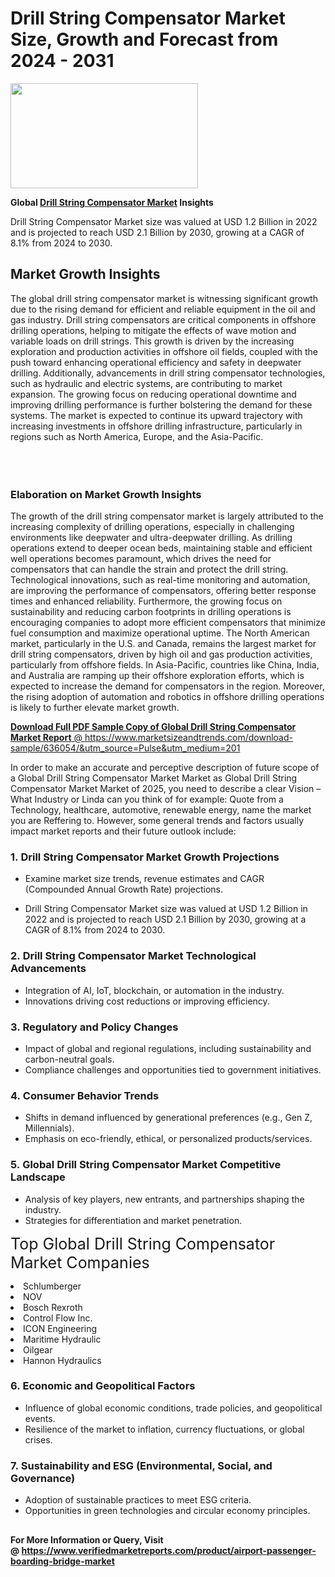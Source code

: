 <H1>Drill String Compensator Market Size, Growth and Forecast from 2024 - 2031</H1><img class="aligncenter size-medium wp-image-584254" src="https://thirdeyenews.in/wp-content/uploads/2024/09/Global-Market-Research-300x168.jpeg" alt="" width="300" height="168" /><p><strong>Global&nbsp;<a href="https://www.marketsizeandtrends.com/download-sample/636054/&amp;utm_source=Pulse&amp;utm_medium=201">Drill String Compensator Market</a> Insights</strong></p><p>Drill String Compensator Market size was valued at USD 1.2 Billion in 2022 and is projected to reach USD 2.1 Billion by 2030, growing at a CAGR of 8.1% from 2024 to 2030.</p><p><h2>Market Growth Insights</h2> <p>The global drill string compensator market is witnessing significant growth due to the rising demand for efficient and reliable equipment in the oil and gas industry. Drill string compensators are critical components in offshore drilling operations, helping to mitigate the effects of wave motion and variable loads on drill strings. This growth is driven by the increasing exploration and production activities in offshore oil fields, coupled with the push toward enhancing operational efficiency and safety in deepwater drilling. Additionally, advancements in drill string compensator technologies, such as hydraulic and electric systems, are contributing to market expansion. The growing focus on reducing operational downtime and improving drilling performance is further bolstering the demand for these systems. The market is expected to continue its upward trajectory with increasing investments in offshore drilling infrastructure, particularly in regions such as North America, Europe, and the Asia-Pacific. <br><br> <a href="sample-download-link"></a> <br><br> <h3>Elaboration on Market Growth Insights</h3> <p>The growth of the drill string compensator market is largely attributed to the increasing complexity of drilling operations, especially in challenging environments like deepwater and ultra-deepwater drilling. As drilling operations extend to deeper ocean beds, maintaining stable and efficient well operations becomes paramount, which drives the need for compensators that can handle the strain and protect the drill string. Technological innovations, such as real-time monitoring and automation, are improving the performance of compensators, offering better response times and enhanced reliability. Furthermore, the growing focus on sustainability and reducing carbon footprints in drilling operations is encouraging companies to adopt more efficient compensators that minimize fuel consumption and maximize operational uptime. The North American market, particularly in the U.S. and Canada, remains the largest market for drill string compensators, driven by high oil and gas production activities, particularly from offshore fields. In Asia-Pacific, countries like China, India, and Australia are ramping up their offshore exploration efforts, which is expected to increase the demand for compensators in the region. Moreover, the rising adoption of automation and robotics in offshore drilling operations is likely to further elevate market growth. <p><a href="full-report-link"></p><p><span class=""><strong>Download Full PDF Sample Copy of Global Drill String Compensator Market Report</strong> @ <a href="https://www.marketsizeandtrends.com/download-sample/636054/&amp;utm_source=Pulse&amp;utm_medium=201" target="_blank">https://www.marketsizeandtrends.com/download-sample/636054/&amp;utm_source=Pulse&amp;utm_medium=201</a></span></p><p>In order to make an accurate and perceptive description of future scope of a Global&nbsp;Drill String Compensator Market Market as Global&nbsp;Drill String Compensator Market Market of 2025, you need to describe a clear Vision &ndash; What Industry or Linda can you think of for example: Quote from a Technology, healthcare, automotive, renewable energy, name the market you are Reffering to. However, some general trends and factors usually impact market reports and their future outlook include:</p><h3>1.&nbsp;<strong>Drill String Compensator Market Growth Projections</strong></h3><ul><li>Examine market size trends, revenue estimates and CAGR (Compounded Annual Growth Rate) projections.</li><li><p>Drill String Compensator Market size was valued at USD 1.2 Billion in 2022 and is projected to reach USD 2.1 Billion by 2030, growing at a CAGR of 8.1% from 2024 to 2030.</p></li></ul><h3>2.&nbsp;<strong>Drill String Compensator Market Technological Advancements</strong></h3><ul><li>Integration of AI, IoT, blockchain, or automation in the industry.</li><li>Innovations driving cost reductions or improving efficiency.</li></ul><h3>3.&nbsp;<strong>Regulatory and Policy Changes</strong></h3><ul><li>Impact of global and regional regulations, including sustainability and carbon-neutral goals.</li><li>Compliance challenges and opportunities tied to government initiatives.</li></ul><h3>4.&nbsp;<strong>Consumer Behavior Trends</strong></h3><ul><li>Shifts in demand influenced by generational preferences (e.g., Gen Z, Millennials).</li><li>Emphasis on eco-friendly, ethical, or personalized products/services.</li></ul><h3>5.&nbsp;<strong>Global Drill String Compensator Market Competitive Landscape</strong></h3><ul><li>Analysis of key players, new entrants, and partnerships shaping the industry.</li><li>Strategies for differentiation and market penetration.</li></ul><p data-pm-slice="1 1 []"><span style="color: inherit; font-family: inherit; font-size: 25px;">Top Global Drill String Compensator Market Companies</span></p><div class="" data-test-id=""><p><li>Schlumberger</li><li> NOV</li><li> Bosch Rexroth</li><li> Control Flow Inc.</li><li> ICON Engineering</li><li> Maritime Hydraulic</li><li> Oilgear</li><li> Hannon Hydraulics</li></p></div><h3>6.&nbsp;<strong>Economic and Geopolitical Factors</strong></h3><ul><li>Influence of global economic conditions, trade policies, and geopolitical events.</li><li>Resilience of the market to inflation, currency fluctuations, or global crises.</li></ul><h3>7.&nbsp;<strong>Sustainability and ESG (Environmental, Social, and Governance)</strong></h3><ul><li>Adoption of sustainable practices to meet ESG criteria.</li><li>Opportunities in green technologies and circular economy principles.</li></ul><h2><strong style="font-size: 14px;">For More Information or Query, Visit @&nbsp;</strong><a style="background-color: #ffffff; font-size: 14px;" href="https://www.marketsizeandtrends.com/report/drill-string-compensator-market/" target="_blank">https://www.verifiedmarketreports.com/product/airport-passenger-boarding-bridge-market</a></h2>
